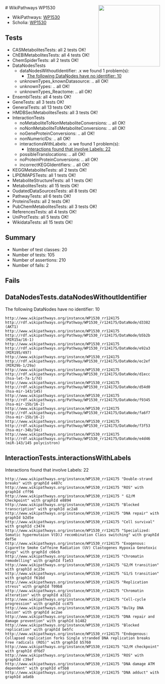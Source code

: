 <img style="float: right; width: 200px" src="https://upload.wikimedia.org/wikipedia/commons/thumb/8/83/Wplogo_with_text_500.png/640px-Wplogo_with_text_500.png" />
# WikiPathways WP1530

* WikiPathways: [WP1530](https://new.wikipathways.org/pathways/WP1530)
* Scholia: [WP1530](https://scholia.toolforge.org/wikipathways/WP1530)
## Tests
* CASMetabolitesTests: all 2 tests OK!
* ChEBIMetabolitesTests: all 4 tests OK!
* ChemSpiderTests: all 2 tests OK!
* DataNodesTests
    * dataNodesWithoutIdentifier: .x we found 1 problem(s):
        * [The following DataNodes have no identifier: 10](#8792c490)
    * unknownTypes_knownDatasource: .. all OK!
    * unknownTypes: .. all OK!
    * unknownTypes_Reactome: .. all OK!
* EnsemblTests: all 4 tests OK!
* GeneTests: all 3 tests OK!
* GeneralTests: all 13 tests OK!
* HMDBSecMetabolitesTests: all 3 tests OK!
* InteractionTests
    * noMetaboliteToNonMetaboliteConversions: .. all OK!
    * noNonMetaboliteToMetaboliteConversions: .. all OK!
    * noGeneProteinConversions: .. all OK!
    * nonNumericIDs: .. all OK!
    * interactionsWithLabels: .x we found 1 problem(s):
        * [Interactions found that involve Labels: 22](#fe97a8d9)
    * possibleTranslocations: .. all OK!
    * noProteinProteinConversions: .. all OK!
    * incorrectKEGGIdentifiers: .. all OK!
* KEGGMetaboliteTests: all 2 tests OK!
* LIPIDMAPSTests: all 1 tests OK!
* MetaboliteStructureTests: all 1 tests OK!
* MetabolitesTests: all 15 tests OK!
* OudatedDataSourcesTests: all 8 tests OK!
* PathwayTests: all 6 tests OK!
* ProteinsTests: all 2 tests OK!
* PubChemMetabolitesTests: all 3 tests OK!
* ReferencesTests: all 4 tests OK!
* UniProtTests: all 5 tests OK!
* WikidataTests: all 15 tests OK!


## Summary

* Number of test classes: 20
* Number of tests: 105
* Number of assertions: 210
* Number of fails: 2

## Fails

<a name="8792c490" />

## DataNodesTests.dataNodesWithoutIdentifier

The following DataNodes have no identifier: 10
```
http://www.wikipathways.org/instance/WP1530_rr124175 http://rdf.wikipathways.org/Pathway/WP1530_rr124175/DataNode/d3382 (AKT1)
http://www.wikipathways.org/instance/WP1530_rr124175 http://rdf.wikipathways.org/Pathway/WP1530_rr124175/DataNode/b5b2b (MIR15a/16-1)
http://www.wikipathways.org/instance/WP1530_rr124175 http://rdf.wikipathways.org/Pathway/WP1530_rr124175/DataNode/e92a3 (MIR195/497)
http://www.wikipathways.org/instance/WP1530_rr124175 http://rdf.wikipathways.org/Pathway/WP1530_rr124175/DataNode/ec2ef (MIR29b-1/29a)
http://www.wikipathways.org/instance/WP1530_rr124175 http://rdf.wikipathways.org/Pathway/WP1530_rr124175/DataNode/d1ecc (hsa-let-7a-1/7d)
http://www.wikipathways.org/instance/WP1530_rr124175 http://rdf.wikipathways.org/Pathway/WP1530_rr124175/DataNode/d54d0 (hsa-mir-143/145)
http://www.wikipathways.org/instance/WP1530_rr124175 http://rdf.wikipathways.org/Pathway/WP1530_rr124175/DataNode/f9345 (hsa-mir-15b/16-2)
http://www.wikipathways.org/instance/WP1530_rr124175 http://rdf.wikipathways.org/Pathway/WP1530_rr124175/DataNode/fa6f7 (hsa-mir-15b/16-2)
http://www.wikipathways.org/instance/WP1530_rr124175 http://rdf.wikipathways.org/Pathway/WP1530_rr124175/DataNode/f3f53 (hsa-mir-34b/34c)
http://www.wikipathways.org/instance/WP1530_rr124175 http://rdf.wikipathways.org/Pathway/WP1530_rr124175/DataNode/e4d46 (miR-143/145 polycistron)
```

<a name="fe97a8d9" />

## InteractionTests.interactionsWithLabels

Interactions found that involve Labels: 22
```
http://www.wikipathways.org/instance/WP1530_rr124175 "Double-strand breaks" with graphId e487c
http://www.wikipathways.org/instance/WP1530_rr124175 "ROS" with graphId cff96
http://www.wikipathways.org/instance/WP1530_rr124175 " G2/M Checkpoint" with graphId e8894
http://www.wikipathways.org/instance/WP1530_rr124175 "Blocked transcription" with graphId ac2a8
http://www.wikipathways.org/instance/WP1530_rr124175 "DNA repair" with graphId b2d5e
http://www.wikipathways.org/instance/WP1530_rr124175 "Cell survival" with graphId c3474
http://www.wikipathways.org/instance/WP1530_rr124175 "Specialized: Somatic hypermutaion V(D)J recombination Class switching" with graphId def5e
http://www.wikipathways.org/instance/WP1530_rr124175 "Exogenous: Cigarette Smoke Caffeine Radiation (UV) Clastogenes Hypoxia Genotoxic drugs" with graphId c66cb
http://www.wikipathways.org/instance/WP1530_rr124175 "Chromatin remodelling" with graphId f1e53
http://www.wikipathways.org/instance/WP1530_rr124175 "G2/M transition" with graphId ac23e
http://www.wikipathways.org/instance/WP1530_rr124175 "G1/S transition" with graphId f616d
http://www.wikipathways.org/instance/WP1530_rr124175 "Replication stress" with graphId f09b8
http://www.wikipathways.org/instance/WP1530_rr124175 "Chromatin alteration" with graphId a3121
http://www.wikipathways.org/instance/WP1530_rr124175 "Cell-cycle progression" with graphId cc475
http://www.wikipathways.org/instance/WP1530_rr124175 "Bulky DNA lesion" with graphId ac2ae
http://www.wikipathways.org/instance/WP1530_rr124175 "DNA repair and  damage prevention" with graphId b1482
http://www.wikipathways.org/instance/WP1530_rr124175 "Blocked replication" with graphId be5fc
http://www.wikipathways.org/instance/WP1530_rr124175 "Endogenous: Collapsed replication forks Single stranded DNA replication breaks Free radicals (ROS)" with graphId b5760
http://www.wikipathways.org/instance/WP1530_rr124175 "G2/M checkpoint" with graphId df6d7
http://www.wikipathways.org/instance/WP1530_rr124175 "ROS" with graphId c39ef
http://www.wikipathways.org/instance/WP1530_rr124175 "DNA damage ATM dependent" with graphId ef5b8
http://www.wikipathways.org/instance/WP1530_rr124175 "DNA adduct" with graphId ada6b
```

